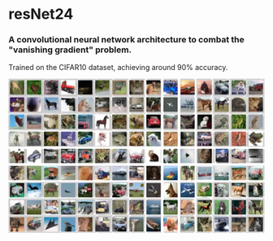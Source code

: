 # resNet24

### A convolutional neural network architecture to combat the "vanishing gradient" problem.

Trained on the CIFAR10 dataset, achieving around 90% accuracy.

![cifar10](cifar10.webp)
